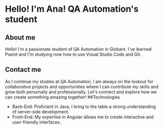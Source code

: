 # Hello! I'm Ana! QA Automation's student
## About me
Hello! I'm a passionate student of QA Automation in Globant. I've learned Pseint and I'm studying now how to use Visual Studio Code and Git.
## Contact me
As I continue my studies at QA Automation, I am always on the lookout for collaborative projects and opportunities where I can contribute my skills and grow both personally and professionally. Let's connect and explore how we can create something amazing together!
##Technologies
- Back-End: Proficient in Java, I bring to the table a strong understanding of server-side development.
- Front-End: My expertise in Angular allows me to create interactive and user-friendly interfaces.